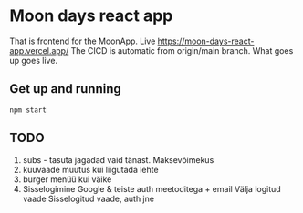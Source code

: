 # Moon days react app

That is frontend for the MoonApp.
Live https://moon-days-react-app.vercel.app/
The CICD is automatic from origin/main branch. What goes up goes live.

## Get up and running

```
npm start
```

## TODO

1. subs - tasuta jagadad vaid tänast. Maksevõimekus
3. kuuvaade muutus kui liigutada lehte
4. burger menüü kui väike
5. Sisselogimine Google & teiste auth meetoditega + email
   Välja logitud vaade
   Sisselogitud vaade, auth jne
